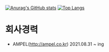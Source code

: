 [![Anurag's GitHub stats](https://github-readme-stats.vercel.app/api?username=heum-ji)](https://github.com/heum-ji/github-readme-stats) 
[![Top Langs](https://github-readme-stats.vercel.app/api/top-langs/?username=heum-ji&layout=compact)](https://github.com/heum-ji/github-readme-stats)  

# 회사경력  
- AMPEL(http://ampel.co.kr) 2021.08.31 ~ ing
